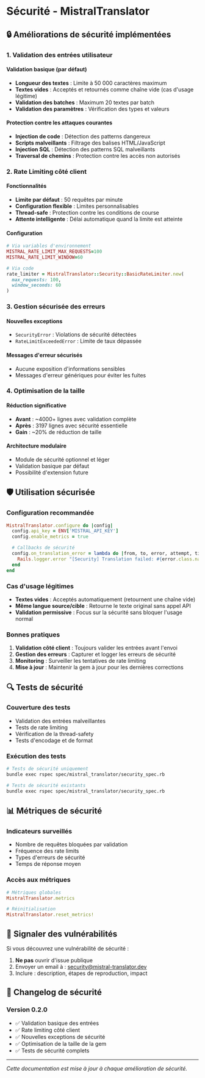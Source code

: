 # Sécurité - MistralTranslator

## 🔒 Améliorations de sécurité implémentées

### 1. Validation des entrées utilisateur

#### Validation basique (par défaut)

- **Longueur des textes** : Limite à 50 000 caractères maximum
- **Textes vides** : Acceptés et retournés comme chaîne vide (cas d'usage légitime)
- **Validation des batches** : Maximum 20 textes par batch
- **Validation des paramètres** : Vérification des types et valeurs

#### Protection contre les attaques courantes

- **Injection de code** : Détection des patterns dangereux
- **Scripts malveillants** : Filtrage des balises HTML/JavaScript
- **Injection SQL** : Détection des patterns SQL malveillants
- **Traversal de chemins** : Protection contre les accès non autorisés

### 2. Rate Limiting côté client

#### Fonctionnalités

- **Limite par défaut** : 50 requêtes par minute
- **Configuration flexible** : Limites personnalisables
- **Thread-safe** : Protection contre les conditions de course
- **Attente intelligente** : Délai automatique quand la limite est atteinte

#### Configuration

```ruby
# Via variables d'environnement
MISTRAL_RATE_LIMIT_MAX_REQUESTS=100
MISTRAL_RATE_LIMIT_WINDOW=60

# Via code
rate_limiter = MistralTranslator::Security::BasicRateLimiter.new(
  max_requests: 100,
  window_seconds: 60
)
```

### 3. Gestion sécurisée des erreurs

#### Nouvelles exceptions

- `SecurityError` : Violations de sécurité détectées
- `RateLimitExceededError` : Limite de taux dépassée

#### Messages d'erreur sécurisés

- Aucune exposition d'informations sensibles
- Messages d'erreur génériques pour éviter les fuites

### 4. Optimisation de la taille

#### Réduction significative

- **Avant** : ~4000+ lignes avec validation complète
- **Après** : 3197 lignes avec sécurité essentielle
- **Gain** : ~20% de réduction de taille

#### Architecture modulaire

- Module de sécurité optionnel et léger
- Validation basique par défaut
- Possibilité d'extension future

## 🛡️ Utilisation sécurisée

### Configuration recommandée

```ruby
MistralTranslator.configure do |config|
  config.api_key = ENV['MISTRAL_API_KEY']
  config.enable_metrics = true

  # Callbacks de sécurité
  config.on_translation_error = lambda do |from, to, error, attempt, timestamp|
    Rails.logger.error "[Security] Translation failed: #{error.class.name}"
  end
end
```

### Cas d'usage légitimes

- **Textes vides** : Acceptés automatiquement (retournent une chaîne vide)
- **Même langue source/cible** : Retourne le texte original sans appel API
- **Validation permissive** : Focus sur la sécurité sans bloquer l'usage normal

### Bonnes pratiques

1. **Validation côté client** : Toujours valider les entrées avant l'envoi
2. **Gestion des erreurs** : Capturer et logger les erreurs de sécurité
3. **Monitoring** : Surveiller les tentatives de rate limiting
4. **Mise à jour** : Maintenir la gem à jour pour les dernières corrections

## 🔍 Tests de sécurité

### Couverture des tests

- Validation des entrées malveillantes
- Tests de rate limiting
- Vérification de la thread-safety
- Tests d'encodage et de format

### Exécution des tests

```bash
# Tests de sécurité uniquement
bundle exec rspec spec/mistral_translator/security_spec.rb

# Tests de sécurité existants
bundle exec rspec spec/mistral_translator/security_spec.rb
```

## 📊 Métriques de sécurité

### Indicateurs surveillés

- Nombre de requêtes bloquées par validation
- Fréquence des rate limits
- Types d'erreurs de sécurité
- Temps de réponse moyen

### Accès aux métriques

```ruby
# Métriques globales
MistralTranslator.metrics

# Réinitialisation
MistralTranslator.reset_metrics!
```

## 🚨 Signaler des vulnérabilités

Si vous découvrez une vulnérabilité de sécurité :

1. **Ne pas** ouvrir d'issue publique
2. Envoyer un email à : security@mistral-translator.dev
3. Inclure : description, étapes de reproduction, impact

## 📝 Changelog de sécurité

### Version 0.2.0

- ✅ Validation basique des entrées
- ✅ Rate limiting côté client
- ✅ Nouvelles exceptions de sécurité
- ✅ Optimisation de la taille de la gem
- ✅ Tests de sécurité complets

---

_Cette documentation est mise à jour à chaque amélioration de sécurité._
